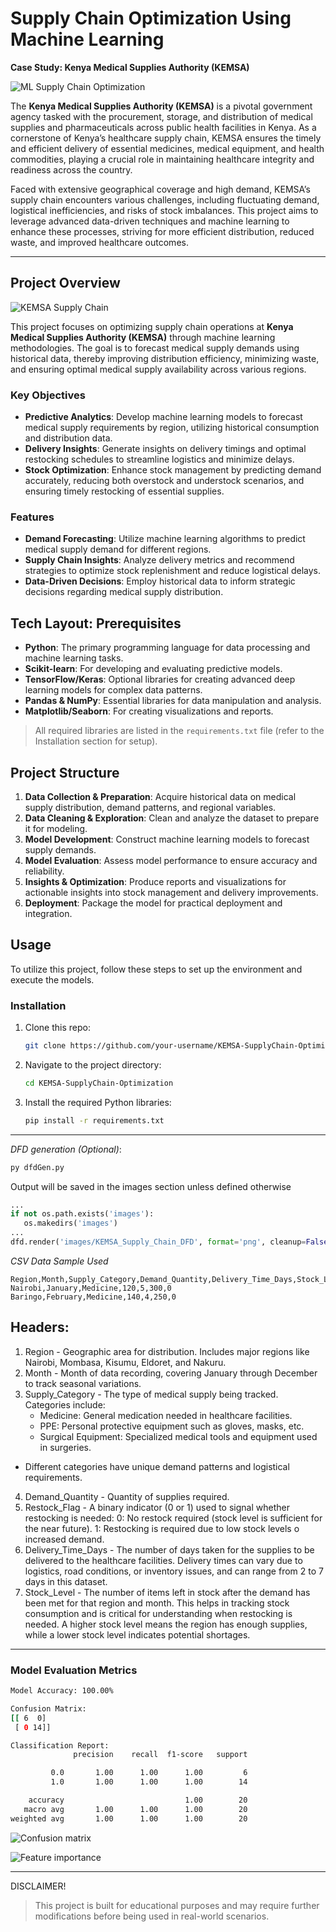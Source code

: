 # Supply Chain Optimization Using Machine Learning

**Case Study: Kenya Medical Supplies Authority (KEMSA)**

![ML Supply Chain Optimization](https://live.staticflickr.com/1936/44103687154_04281ced4d_b.jpg)

The **Kenya Medical Supplies Authority (KEMSA)** is a pivotal government agency tasked with the procurement, storage, and distribution of medical supplies and pharmaceuticals across public health facilities in Kenya. As a cornerstone of Kenya’s healthcare supply chain, KEMSA ensures the timely and efficient delivery of essential medicines, medical equipment, and health commodities, playing a crucial role in maintaining healthcare integrity and readiness across the country.

Faced with extensive geographical coverage and high demand, KEMSA’s supply chain encounters various challenges, including fluctuating demand, logistical inefficiencies, and risks of stock imbalances. This project aims to leverage advanced data-driven techniques and machine learning to enhance these processes, striving for more efficient distribution, reduced waste, and improved healthcare outcomes.

---

## Project Overview

![KEMSA Supply Chain](./images/KEMSA_Supply_Chain_DFD.png)

This project focuses on optimizing supply chain operations at **Kenya Medical Supplies Authority (KEMSA)** through machine learning methodologies. The goal is to forecast medical supply demands using historical data, thereby improving distribution efficiency, minimizing waste, and ensuring optimal medical supply availability across various regions.

### Key Objectives

- **Predictive Analytics**: Develop machine learning models to forecast medical supply requirements by region, utilizing historical consumption and distribution data.
- **Delivery Insights**: Generate insights on delivery timings and optimal restocking schedules to streamline logistics and minimize delays.
- **Stock Optimization**: Enhance stock management by predicting demand accurately, reducing both overstock and understock scenarios, and ensuring timely restocking of essential supplies.

### Features

- **Demand Forecasting**: Utilize machine learning algorithms to predict medical supply demand for different regions.
- **Supply Chain Insights**: Analyze delivery metrics and recommend strategies to optimize stock replenishment and reduce logistical delays.
- **Data-Driven Decisions**: Employ historical data to inform strategic decisions regarding medical supply distribution.

## Tech Layout: Prerequisites

- **Python**: The primary programming language for data processing and machine learning tasks.
- **Scikit-learn**: For developing and evaluating predictive models.
- **TensorFlow/Keras**: Optional libraries for creating advanced deep learning models for complex data patterns.
- **Pandas & NumPy**: Essential libraries for data manipulation and analysis.
- **Matplotlib/Seaborn**: For creating visualizations and reports.

> All required libraries are listed in the `requirements.txt` file (refer to the Installation section for setup).

## Project Structure

1. **Data Collection & Preparation**: Acquire historical data on medical supply distribution, demand patterns, and regional variables.
2. **Data Cleaning & Exploration**: Clean and analyze the dataset to prepare it for modeling.
3. **Model Development**: Construct machine learning models to forecast supply demands.
4. **Model Evaluation**: Assess model performance to ensure accuracy and reliability.
5. **Insights & Optimization**: Produce reports and visualizations for actionable insights into stock management and delivery improvements.
6. **Deployment**: Package the model for practical deployment and integration.

## Usage

To utilize this project, follow these steps to set up the environment and execute the models.

### Installation

1. Clone this repo:
   ```bash
   git clone https://github.com/your-username/KEMSA-SupplyChain-Optimization.git
   ```
2. Navigate to the project directory:

   ```bash
   cd KEMSA-SupplyChain-Optimization
   ```

3. Install the required Python libraries:

   ```bash
   pip install -r requirements.txt
   ```

---

<i>DFD generation (Optional)</i>:

```bash
py dfdGen.py
```

Output will be saved in the images section unless defined otherwise

```python
...
if not os.path.exists('images'):
   os.makedirs('images')
...
dfd.render('images/KEMSA_Supply_Chain_DFD', format='png', cleanup=False)
```

<i>CSV Data Sample Used</i>

```csv
Region,Month,Supply_Category,Demand_Quantity,Delivery_Time_Days,Stock_Level,Restock_Flag
Nairobi,January,Medicine,120,5,300,0
Baringo,February,Medicine,140,4,250,0
```

## Headers:

1. Region - Geographic area for distribution. Includes major regions like Nairobi, Mombasa, Kisumu, Eldoret, and Nakuru.
2. Month - Month of data recording, covering January through December to track seasonal variations.
3. Supply_Category - The type of medical supply being tracked. Categories include:
   - Medicine: General medication needed in healthcare facilities.
   - PPE: Personal protective equipment such as gloves, masks, etc.
   - Surgical Equipment: Specialized medical tools and equipment used in surgeries.

- Different categories have unique demand patterns and logistical requirements.

4. Demand_Quantity - Quantity of supplies required.
5. Restock_Flag - A binary indicator (0 or 1) used to signal whether restocking is needed:
   0: No restock required (stock level is sufficient for the near future).
   1: Restocking is required due to low stock levels o increased demand.
6. Delivery_Time_Days - The number of days taken for the supplies to be delivered to the healthcare facilities. Delivery times can vary due to logistics, road conditions, or inventory issues, and can range from 2 to 7 days in this dataset.
7. Stock_Level - The number of items left in stock after the demand has been met for that region and month. This helps in tracking stock consumption and is critical for understanding when restocking is needed. A higher stock level means the region has enough supplies, while a lower stock level indicates potential shortages.

---

### Model Evaluation Metrics

```bash
Model Accuracy: 100.00%

Confusion Matrix:
[[ 6  0]
 [ 0 14]]

Classification Report:
              precision    recall  f1-score   support

         0.0       1.00      1.00      1.00         6
         1.0       1.00      1.00      1.00        14

    accuracy                           1.00        20
   macro avg       1.00      1.00      1.00        20
weighted avg       1.00      1.00      1.00        20
```

![Confusion matrix](./images/reports/confusion_matrix.png)

![Feature importance](./images/reports/Featyre%20Importance.png)

---

DISCLAIMER!

> This project is built for educational purposes and may require further modifications before being used in real-world scenarios.
